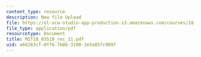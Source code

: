 ```yaml
---
content_type: resource
description: New file Upload
file: https://ol-ocw-studio-app-production.s3.amazonaws.com/courses/18-03-differential-equations-spring-2010/a66263cf0ff67b8b31083e5a857c909f_MIT18_03S10_rec_11.pdf
file_type: application/pdf
resourcetype: Document
title: MIT18_03S10_rec_11.pdf
uid: a66263cf-0ff6-7b8b-3108-3e5a857c909f
---
```

